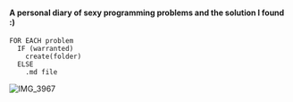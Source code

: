 #### A personal diary of sexy programming problems and the solution I found :)

```
FOR EACH problem
  IF (warranted)
    create(folder)
  ELSE
    .md file
```

![IMG_3967](https://github.com/jl33-ai/competitive-programming/assets/127172022/32894d75-f736-4097-8b2d-0b88c86cbccd)
